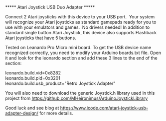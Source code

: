 ***** Atari Joystick USB Duo Adapter *****

Connect 2 Atari joysticks with this device to your USB port.  Your system will recognize your Atari joysticks as standard gamepads ready for you to use with your emulators and games.  No drivers needed! In addition to standard single button Atari Joystick, this device also supports Flashback Atari joysticks that have 5 buttons.

Tested on Leanardo Pro Micro mini board. To get the USB device name recognized correctly, you need to modify your Arduino boards.txt file.  Open it and look for the leonardo section and add these 3 lines to the end of the section:  

leonardo.build.vid=0x8282<br/>
leonardo.build.pid=0x3201<br/>
leonardo.build.usb_product="Retro Joystick Adapter"

You will also need to download the generic Joystick.h library used in this project from https://github.com/MHeironimus/ArduinoJoystickLibrary

Good luck and see blog at https://www.icode.com/atari-joystick-usb-adapter-design/ for more details.



